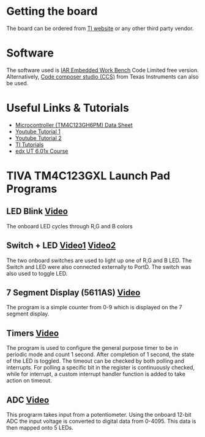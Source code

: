 # Getting the board
The board can be ordered from [TI website](https://store.ti.com/ProductAccessories.aspx?ProductId=4505) or any other third party vendor.

# Software
The software used is [IAR Embedded Work Bench](https://www.iar.com/iar-embedded-workbench/) Code Limited free version. Alternatively, [Code composer studio (CCS)](http://www.ti.com/tool/CCSTUDIO) from Texas Instruments can also be used.

# Useful Links & Tutorials
* [Microcontroller (TM4C123GH6PM) Data Sheet](http://www.ti.com/lit/ds/symlink/tm4c123gh6pm.pdf)
* [Youtube Tutorial 1](https://www.youtube.com/watch?v=qieNBhmWQbA&list=PLmfT_cdP5PYBWYvK_bCdGyBqQEiRzUPeq&index=3)
* [Youtube Tutorial 2](https://www.youtube.com/watch?v=3V9eqvkMzHA&list=PLPW8O6W-1chwyTzI3BHwBLbGQoPFxPAPM)
* [TI Tutorials](http://processors.wiki.ti.com/index.php/Getting_Started_with_the_TIVA%E2%84%A2_C_Series_TM4C123G_LaunchPad)
* [edx UT 6.01x Course](https://courses.edx.org/courses/UTAustinX/UT.6.01x/1T2014/course/)


# TIVA TM4C123GXL Launch Pad Programs

## LED Blink [Video](https://youtu.be/A0ijtlBGvPw)
The onboard LED cycles through R,G and B colors

## Switch + LED [Video1](https://youtu.be/PD2W7jYPpn8) [Video2](https://youtu.be/Izpt-WET_rg)
The two onboard switches are used to light up one of R,G and B LED. The Switch and LED were also connected externally to PortD. The switch was also used to toggle LED.

## 7 Segment Display (5611AS) [Video](https://youtu.be/ZtxzncycSjI)
The program is a simple counter from 0-9 which is displayed on the 7 segment display.

## Timers [Video](https://youtu.be/4cy1UF1q9_c)
The program is used to configure the general purpose timer to be in periodic mode and count 1 second. After completion of 1 second, the state of the LED is toggled. The timeout can be checked by both polling and interrupts. For polling a specific bit in the register is continuously checked, while for interrupt, a custom interrupt handler function is added to take action on timeout.

## ADC [Video](https://youtu.be/aCUaC6itu9I)
This prograrm takes input from a potentiometer. Using the onboard 12-bit ADC the input voltage is converted to digital data from 0-4095. This data is then mapped onto 5 LEDs.
